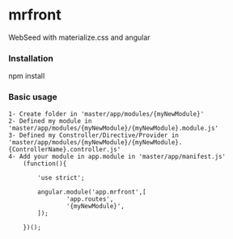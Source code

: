 # mrfront
WebSeed with materialize.css and angular
<h3>Installation</h3>
		npm install


<h3>Basic usage</h3>

	1- Create folder in 'master/app/modules/{myNewModule}'
	2- Defined my module in 'master/app/modules/{myNewModule}/{myNewModule}.module.js'
	3- Defined my Constroller/Directive/Provider in 'master/app/modules/{myNewModule}/{myNewModule}.{ControllerName}.controller.js'
	4- Add your module in app.module in 'master/app/manifest.js'
		(function(){

			'use strict';

			angular.module('app.mrfront',[
					'app.routes',
					'{myNewModule}',
			]);

		})();
